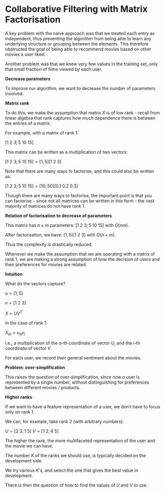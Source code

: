 # Collaborative Filtering with Matrix Factorisation

A key problem with the naive approach was that we treated each entry as independent, thus preventing the algorithm from being able to learn any underlying structure or grouping between the elements. This therefore obstructed the goal of being able to recommend movies based on other movies a user liked.

Another problem was that we knew very few values in the training set, only that small fraction of films viewed by each user.

**Decrease parameters**

To improve our algorithm, we want to decrease the number of parameters involved.

**Matrix rank**

To do this, we make the assumption that matrix $X$ is of low rank - recall from linear algebra that rank captures how much dependence there is between the entries of a matrix.

For example, with a matrix of rank $1$:

$[1~2~3; 5~10~15]$

This matrix can be written as a multiplication of two vectors:

$[1~2~3; 5~10~15] = [1; 5] [1~2~3]$

Note that there are many ways to factorise, and this could also be written as:

$[1~2~3; 5~10~15] = [10; 50][0.1~0.2~0.3]$

Though there are many ways to factorise, the important point is that you can factorise - since not all matrices can be written in this form - the vast majority of matrices do not have rank $1$.

**Relation of factorisation to decrease of parameters**

This matrix has $n \times m$ parameters: $[1~2~3; 5~10~15]$ with $O(n m)$.

After factorisation, we have: $[1; 5][1~2~3]$ with $O(n + m)$.

Thus the complexity is drastically reduced.

Whenever we make the assumption that we are operating with a matrix of rank $1$, we are making a strong assumption of how the decision of users and their preferences for movies are related.

**Intuition**

What do the vectors capture?

$u = [1; 5]$

$v = [1~2~3]$

$X = UV^T$

In the case of rank $1$:

$X_{ai} = u_av_i$

I.e., a multiplication of the $a$-th coordinate of vector $U$, and the $i$-th coordinate of vector $V$.

For each user, we record their general sentiment about the movies.

**Problem: over-simplification**

This raises the question of over-simplification, since now $a$ user is represented by a single number, without distinguishing for preferences between different movies / products.

**Higher ranks**

If we want to have a feature representation of a user, we don't have to focus only on rank $1$.

We can, for example, take rank $2$ (with arbitrary numbers):

$U = [2~3; 1~5]$
$V = [1~2; 4~5]$

The higher the rank, the more multifaceted representation of the user and the movie we can have.

The number $K$ of the ranks we should use, is typically decided on the development side.

We try various $K$'s, and select the one that gives the best value in development.

There is then the question of how to find the values of $U$ and $V$ to use.
